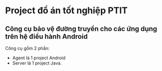 # Project đồ án tốt nghiệp PTIT 
## Công cụ bảo vệ đường truyền cho các ứng dụng trên hệ điều hành Android

Công cụ gồm 2 phần:
  * Agent là 1 project Android
  * Server là 1 project Java.
